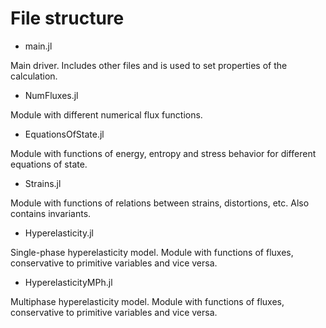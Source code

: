 # File structure

- main.jl

Main driver. Includes other files and is used to set properties of
the calculation.


- NumFluxes.jl

Module with different numerical flux functions.


- EquationsOfState.jl

Module with functions of energy, entropy and stress behavior for different 
equations of state.


- Strains.jl

Module with functions of relations between strains, distortions, etc. Also
contains invariants.


- Hyperelasticity.jl

Single-phase hyperelasticity model. Module with functions of fluxes, conservative
to primitive variables and vice versa.


- HyperelasticityMPh.jl

Multiphase hyperelasticity model. Module with functions of fluxes, conservative
to primitive variables and vice versa.
